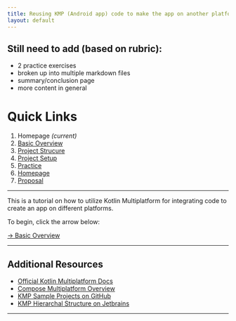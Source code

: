 ```yaml
---
title: Reusing KMP (Android app) code to make the app on another platform
layout: default
---
```


## Still need to add (based on rubric):
- 2 practice exercises
- broken up into multiple markdown files
- summary/conclusion page
- more content in general

# Quick Links
1. Homepage *(current)*
2. [Basic Overview](./gettingStarted.md)
3. [Project Strucure](./projectStructure.md)
4. [Project Setup](./setup.md)
5. [Practice](./practice.md)
6. [Homepage](./index.md)
7. [Proposal](./proposal.md)

---

This is a tutorial on how to utilize Kotlin Multiplatform for integrating code to create an app on different platforms.

To begin, click the arrow below:

[-> Basic Overview](./gettingStarted.md)

---


## Additional Resources

- [Official Kotlin Multiplatform Docs](https://kotlinlang.org/docs/multiplatform.html)
- [Compose Multiplatform Overview](https://www.jetbrains.com/lp/compose-multiplatform/)
- [KMP Sample Projects on GitHub](https://github.com/Kotlin/multiplatform-samples)
- [KMP Hierarchal Structure on Jetbrains](https://www.jetbrains.com/help/kotlin-multiplatform-dev/multiplatform-hierarchy.html#default-hierarchy-template)

---